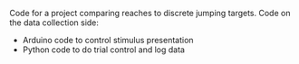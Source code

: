 Code for a project comparing reaches to discrete jumping targets. Code on the data collection side:

- Arduino code to control stimulus presentation
- Python code to do trial control and log data
